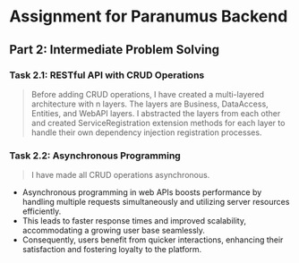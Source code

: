 # Assignment for Paranumus Backend

## Part 2: Intermediate Problem Solving

### Task 2.1: RESTful API with CRUD Operations

>Before adding CRUD operations, I have created a multi-layered architecture with n layers. 
>The layers are Business, DataAccess, Entities, and WebAPI layers. 
>I abstracted the layers from each other and created ServiceRegistration extension methods for each layer to handle their own dependency injection registration processes.

### Task 2.2: Asynchronous Programming
>I have made all CRUD operations asynchronous.

- Asynchronous programming in web APIs boosts performance by handling multiple requests simultaneously and utilizing server resources efficiently.  
- This leads to faster response times and improved scalability, accommodating a growing user base seamlessly. 
- Consequently, users benefit from quicker interactions, enhancing their satisfaction and fostering loyalty to the platform.
